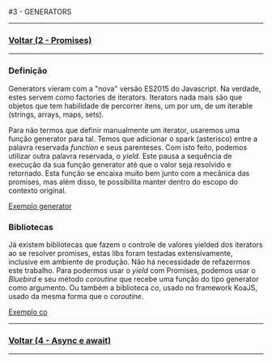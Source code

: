 #3 - GENERATORS

---

### [Voltar (2 - Promises)](../2_promises/README.md)

---

### Definição
Generators vieram com a "nova" versão ES2015 do Javascript. Na verdade, estes servem como factories
de iterators. Iterators nada mais são que objetos que tem habilidade de percorrer itens, um por um,
de um iterable (strings, arrays, maps, sets).

Para não termos que definir manualmente um iterator, usaremos uma função generator para tal. Temos
que adicionar o spark (asterisco) entre a palavra reservada *function* e seus parenteses. Com isto
feito, podemos utilizar outra palavra reservada, o *yield*. Este pausa a sequência de execução da
sua função generator até que o valor seja resolvido e retornado. Esta função se encaixa muito bem
junto com a mecânica das promises, mas além disso, te possibilita manter dentro do escopo do
contexto original.

[Exemplo generator](1_generator.js)<br>

### Bibliotecas
Já existem bibliotecas que fazem o controle de valores yielded dos iterators ao se resolver
promises, estas libs foram testadas extensivamente, inclusive em ambiente de produção. Não há
necessidade de refazermos este trabalho.
Para podermos usar o *yield* com Promises, podemos usar o *Bluebird* e seu método *coroutine* que
recebe uma função do tipo generator como argumento. Ou também a biblioteca *co*, usado no framework
KoaJS, usado da mesma forma que o *coroutine*.

[Exemplo co](2_co.js)

---

### [Voltar (4 - Async e await)](../4_async/README.md)

---
